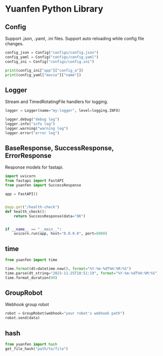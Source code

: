 # Yuanfen Python Library

## Config

Support .json, .yaml, .ini files.
Support auto reloading while config file changes.

```python
config_json = Config("configs/config.json")
config_yaml = Config("configs/config.yaml")
config_ini = Config("configs/config.ini")

print(config_ini["app"]["config_a"])
print(config_yaml["movie"]["name"])
```

## Logger

Stream and TimedRotatingFile handlers for logging.

```python
logger = Logger(name="my-logger", level=logging.INFO)

logger.debug("debug log")
logger.info("info log")
logger.warning("warning log")
logger.error("error log")
```

## BaseResponse, SuccessResponse, ErrorResponse

Response models for fastapi.

```python
import uvicorn
from fastapi import FastAPI
from yuanfen import SuccessResponse

app = FastAPI()


@app.get("/health-check")
def health_check():
    return SuccessResponse(data="OK")


if __name__ == "__main__":
    uvicorn.run(app, host="0.0.0.0", port=8000)

```

## time

```python
from yuanfen import time

time.format(dt=datetime.now(), format="%Y-%m-%dT%H:%M:%S")
time.parse(dt_string="2023-11-25T10:51:19", format="%Y-%m-%dT%H:%M:%S")
time.format_duration(90)
```

## GroupRobot

Webhook group robot

```python
robot = GroupRobot(webhook="your robot's webhook path")
robot.send(data)
```

## hash

```python
from yuanfen import hash
get_file_hash("path/to/file")
```
